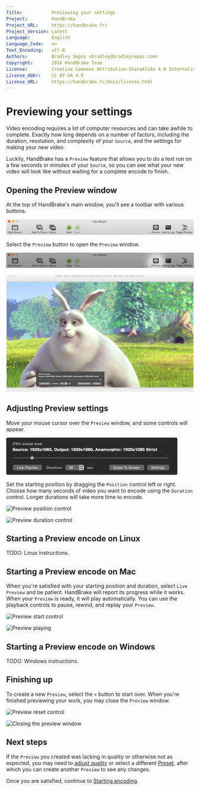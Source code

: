 ```yaml
---
Title:           Previewing your settings
Project:         HandBrake
Project_URL:     https://handbrake.fr/
Project_Version: Latest
Language:        English
Language_Code:   en
Text_Encoding:   utf-8
Authors:         Bradley Sepos <bradley@bradleysepos.com>
Copyright:       2016 HandBrake Team
License:         Creative Commons Attribution-ShareAlike 4.0 International
License_Abbr:    CC BY-SA 4.0
License_URL:     https://handbrake.fr/docs/license.html
---
```


Previewing your settings
========================

Video encoding requires a lot of computer resources and can take awhile to complete. Exactly how long depends on a number of factors, including the duration, resolution, and complexity of your `Source`, and the settings for making your new video.

Luckily, HandBrake has a `Preview` feature that allows you to do a test run on a few seconds or minutes of your `Source`, so you can see what your new video will look like without waiting for a complete encode to finish.

## Opening the Preview window

At the top of HandBrake's main window, you'll see a toolbar with various buttons.

<!-- .system-lin -->

<!-- TODO: Linux figures. -->

<!-- /.system-lin -->
<!-- .system-mac -->

![Main window toolbar](../images/mac/toolbar.png "The Toolbar provides easy access to HandBrake's most common functions.")

<!-- /.system-mac -->
<!-- .system-win -->

<!-- TODO: Windows figures. -->

<!-- /.system-win -->

Select the `Preview` button to open the `Preview` window.

<!-- .system-lin -->

<!-- TODO: Linux figures. -->

<!-- /.system-lin -->
<!-- .system-mac -->

![Preview button](../images/mac/preview-button.png)

![Preview window](../images/mac/preview-window.png)

<!-- /.system-mac -->
<!-- .system-win -->

<!-- TODO: Windows figures. -->

<!-- /.system-win -->

## Adjusting Preview settings

Move your mouse cursor over the `Preview` window, and some controls will appear.

<!-- .system-lin -->

<!-- TODO: Linux figures. -->

<!-- /.system-lin -->
<!-- .system-mac -->

![Preview controls](../images/mac/preview-controls.png)

<!-- /.system-mac -->
<!-- .system-win -->

<!-- TODO: Windows figures. -->

<!-- /.system-win -->

Set the starting position by dragging the `Position` control left or right. Choose how many seconds of video you want to encode using the `Duration` control. Longer durations will take more time to encode.

<!-- .system-lin -->

<!-- TODO: Linux figures. -->

<!-- /.system-lin -->
<!-- .system-mac -->

![Preview position control](../images/mac/preview-controls-position.png)

![Preview duration control](../images/mac/preview-controls-duration.png)

<!-- /.system-mac -->
<!-- .system-win -->

<!-- TODO: Windows figures. -->

<!-- /.system-win -->

<!-- .system-lin -->

## Starting a Preview encode on Linux

TODO: Linux instructions.

<!-- TODO: Linux figures. -->

<!-- /.system-lin -->
<!-- .system-mac -->

## Starting a Preview encode on Mac

When you're satisfied with your starting position and duration, select `Live Preview` and be patient. HandBrake will report its progress while it works. When your `Preview` is ready, it will play automatically. You can use the playback controls to pause, rewind, and replay your `Preview`.

![Preview start control](../images/mac/preview-controls-start.png)

![Preview playing](../images/mac/preview-playing.png)

<!-- /.system-mac -->
<!-- .system-win -->

## Starting a Preview encode on Windows

TODO: Windows instructions.

<!-- TODO: Windows figures. -->

<!-- /.system-win -->

## Finishing up

<!-- .system-lin -->

<!-- TODO: Linux figures. -->

<!-- /.system-lin -->
<!-- .system-mac -->

To create a new `Preview`, select the `×` button to start over. When you're finished previewing your work, you may close the `Preview` window.

![Preview reset control](../images/mac/preview-controls-reset.png)

![Closing the preview window](../images/mac/preview-window-close.png)

<!-- /.system-mac -->
<!-- .system-win -->

<!-- TODO: Windows figures. -->

<!-- /.system-win -->

## Next steps

If the `Preview` you created was lacking in quality or otherwise not as expected, you may need to [adjust quality](adjust-quality.html) or select a different [Preset](select-preset.html), after which you can create another `Preview` to see any changes.

Once you are satisfied, continue to [Starting encoding](start-encoding.html).
